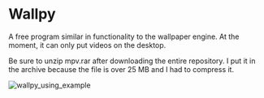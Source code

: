 # Wallpy

A free program similar in functionality to the wallpaper engine. At the moment, it can only put videos on the desktop.

Be sure to unzip mpv.rar after downloading the entire repository. I put it in the archive because the file is over 25 MB and I had to compress it.

![wallpy_using_example](https://drive.google.com/file/d/1k-y9QYiSzAw33x1vHigEZu4cBqojHmhF/view?usp=sharing)
